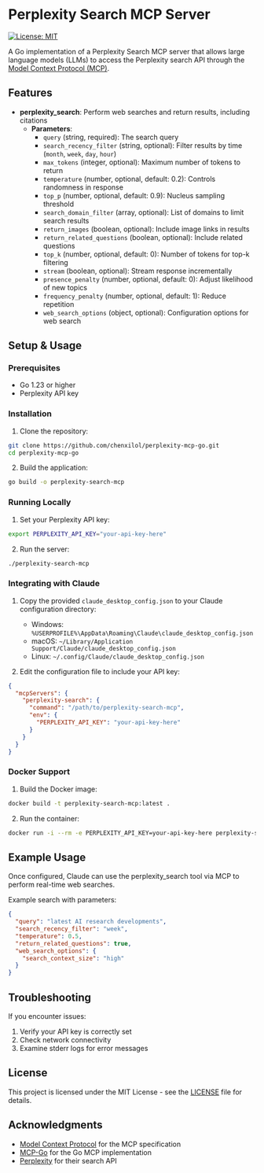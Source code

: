 # Perplexity Search MCP Server

[![License: MIT](https://img.shields.io/badge/License-MIT-yellow.svg)](https://opensource.org/licenses/MIT)

A Go implementation of a Perplexity Search MCP server that allows large language models (LLMs) to access the Perplexity search API through the [Model Context Protocol (MCP)](https://modelcontextprotocol.io/).

## Features

- **perplexity_search**: Perform web searches and return results, including citations
  - **Parameters**:
    - `query` (string, required): The search query
    - `search_recency_filter` (string, optional): Filter results by time (`month`, `week`, `day`, `hour`)
    - `max_tokens` (integer, optional): Maximum number of tokens to return
    - `temperature` (number, optional, default: 0.2): Controls randomness in response
    - `top_p` (number, optional, default: 0.9): Nucleus sampling threshold
    - `search_domain_filter` (array, optional): List of domains to limit search results
    - `return_images` (boolean, optional): Include image links in results
    - `return_related_questions` (boolean, optional): Include related questions
    - `top_k` (number, optional, default: 0): Number of tokens for top-k filtering
    - `stream` (boolean, optional): Stream response incrementally
    - `presence_penalty` (number, optional, default: 0): Adjust likelihood of new topics
    - `frequency_penalty` (number, optional, default: 1): Reduce repetition
    - `web_search_options` (object, optional): Configuration options for web search

## Setup & Usage

### Prerequisites

- Go 1.23 or higher
- Perplexity API key

### Installation

1. Clone the repository:

```bash
git clone https://github.com/chenxilol/perplexity-mcp-go.git
cd perplexity-mcp-go
```

2. Build the application:

```bash
go build -o perplexity-search-mcp
```

### Running Locally

1. Set your Perplexity API key:

```bash
export PERPLEXITY_API_KEY="your-api-key-here"
```

2. Run the server:

```bash
./perplexity-search-mcp
```

### Integrating with Claude

1. Copy the provided `claude_desktop_config.json` to your Claude configuration directory:
   - Windows: `%USERPROFILE%\AppData\Roaming\Claude\claude_desktop_config.json`
   - macOS: `~/Library/Application Support/Claude/claude_desktop_config.json`
   - Linux: `~/.config/Claude/claude_desktop_config.json`

2. Edit the configuration file to include your API key:

```json
{
  "mcpServers": {
    "perplexity-search": {
      "command": "/path/to/perplexity-search-mcp",
      "env": {
        "PERPLEXITY_API_KEY": "your-api-key-here"
      }
    }
  }
}
```

### Docker Support

1. Build the Docker image:

```bash
docker build -t perplexity-search-mcp:latest .
```

2. Run the container:

```bash
docker run -i --rm -e PERPLEXITY_API_KEY=your-api-key-here perplexity-search-mcp:latest
```

## Example Usage

Once configured, Claude can use the perplexity_search tool via MCP to perform real-time web searches.

Example search with parameters:
```json
{
  "query": "latest AI research developments",
  "search_recency_filter": "week",
  "temperature": 0.5,
  "return_related_questions": true,
  "web_search_options": {
    "search_context_size": "high"
  }
}
```

## Troubleshooting

If you encounter issues:
1. Verify your API key is correctly set
2. Check network connectivity
3. Examine stderr logs for error messages

## License

This project is licensed under the MIT License - see the [LICENSE](LICENSE) file for details.

## Acknowledgments

- [Model Context Protocol](https://modelcontextprotocol.io/) for the MCP specification
- [MCP-Go](https://github.com/mark3labs/mcp-go) for the Go MCP implementation
- [Perplexity](https://www.perplexity.ai/) for their search API 